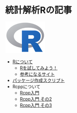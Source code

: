 # 統計解析Rの記事

![R_icon.png](R_icon.png)

* [Rについて](https://nbviewer.jupyter.org/github/waku-take-a/RTips/blob/master/What_is_R.ipynb)
	* [Rを試してみよう！](https://nbviewer.jupyter.org/github/waku-take-a/RTips/blob/master/Let_us_try_R.ipynb)
	* [参考になるサイト](https://nbviewer.jupyter.org/github/waku-take-a/RTips/blob/master/ReferenceSite.ipynb)
* [パッケージ作成スクリプト](https://github.com/WAKU-TAKE-A/RMakePackage/blob/master/README.md)
* Rcppについて
    * [Rcpp入門](https://nbviewer.jupyter.org/github/waku-take-a/RTips/blob/master/Rcpp_Getting_Started_000.ipynb) 
    * [Rcpp入門 その2](https://nbviewer.jupyter.org/github/waku-take-a/RTips/blob/master/Rcpp_Getting_Started_001.ipynb) 
    * [Rcpp入門 その3](https://nbviewer.jupyter.org/github/waku-take-a/RTips/blob/master/Rcpp_Getting_Started_002.ipynb) 
